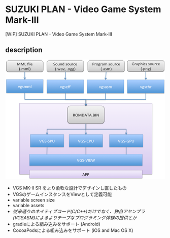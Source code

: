 # SUZUKI PLAN - Video Game System Mark-III
[WIP] SUZUKI PLAN - Video Game System Mark-III

## description
![architecture](https://raw.githubusercontent.com/suzukiplan/vgs3/master/image/architecture.png)
- VGS MK-II SR をより柔軟な設計でデザインし直したもの
- VGSのゲームインスタンスをViewとして定義可能
- variable screen size
- variable assets
- _従来通りのネイティブコード(C/C++)だけでなく、独自アセンブラ(VGSASM)によるよりチープなプログラミング体験の提供とか_
- gradleによる組み込みをサポート (Android)
- CocoaPodsによる組み込みをサポート (iOS and Mac OS X)
